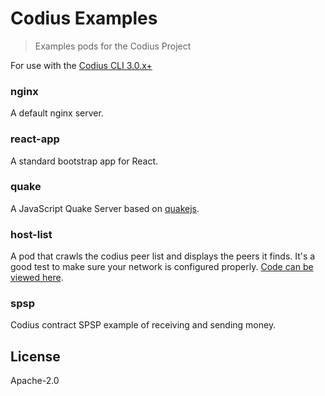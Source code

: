 # Codius Examples
> Examples pods for the Codius Project

For use with the [Codius CLI 3.0.x+](https://github.com/codius/codius)

### nginx

A default nginx server.

### react-app

A standard bootstrap app for React.

### quake

A JavaScript Quake Server based on [quakejs](https://github.com/inolen/quakejs).

### host-list

A pod that crawls the codius peer list and displays the peers it finds. It's a good test
to make sure your network is configured properly. [Code can be viewed
here](https://github.com/sharafian/host-list-pod).

### spsp

Codius contract SPSP example of receiving and sending money.

## License

Apache-2.0
